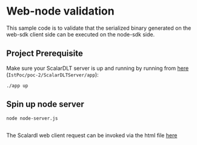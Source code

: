 # Web-node validation
This sample code is to validate that the serialized binary generated on the web-sdk client side can be executed on the node-sdk side.

## Project Prerequisite
Make sure your ScalarDLT server is up and running by running from [here](https://github.com/scalar-labs/indetail/pull/553) (`IstPoc/poc-2/ScalarDLTServer/app`):
```
./app up
```

## Spin up node server
```
node node-server.js
```
##
The Scalardl web client request can be invoked via the html file [here](./web-client/index.html)